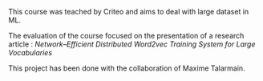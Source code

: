 This course was teached by Criteo and aims to deal with large dataset in ML. 

The evaluation of the course focused on the presentation of a research article : *Network–Efficient Distributed Word2vec
Training System for Large Vocabularies*

This project has been done with the collaboration of Maxime Talarmain.
